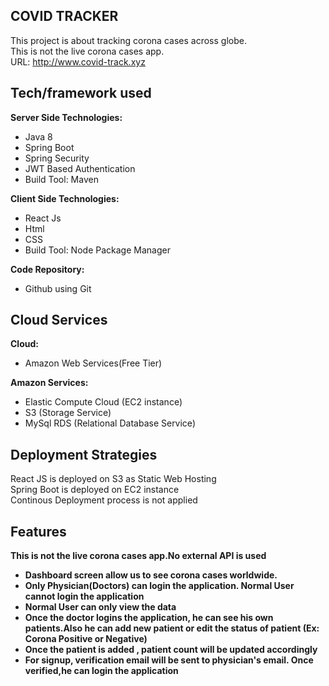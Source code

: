 ## COVID TRACKER
This project is about tracking corona cases across globe.<br/>
This is not the live corona cases app.<br/>
URL: http://www.covid-track.xyz

## Tech/framework used

<b>Server Side Technologies:</b>
- Java 8
- Spring Boot
- Spring Security
- JWT Based Authentication
- Build Tool: Maven





<b>Client Side Technologies:</b>
- React Js
- Html
- CSS
- Build Tool: Node Package Manager


<b>Code Repository:</b>
- Github using Git



## Cloud Services

<b>Cloud:</b>
- Amazon Web Services(Free Tier)

<b>Amazon Services:</b>
- Elastic Compute Cloud (EC2 instance)
- S3 (Storage Service)
- MySql RDS (Relational Database Service)


## Deployment Strategies

React JS is deployed on S3 as Static Web Hosting<br/>
Spring Boot is deployed on EC2 instance<br/>
Continous Deployment process is not applied

## Features

<b>This is not the live corona cases app.No external API is used<b><br/>

- Dashboard screen allow us to see corona cases worldwide.
- Only Physician(Doctors) can login the application. Normal User cannot login the application
- Normal User can only view the data
- Once the doctor logins the application, he can see his own patients.Also he can add new patient or edit the status of patient (Ex: Corona Positive or Negative)
- Once the patient is added , patient count will be updated accordingly
- For signup, verification email will be sent to physician's email. Once verified,he can login the application

